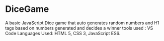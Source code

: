 # DiceGame
A basic JavaScript Dice game that auto generates random numbers and H1 tags based on numbers generated and decides a winner
tools used : VS Code
Languages Used: HTML 5, CSS 3, JavaScript ES6.
